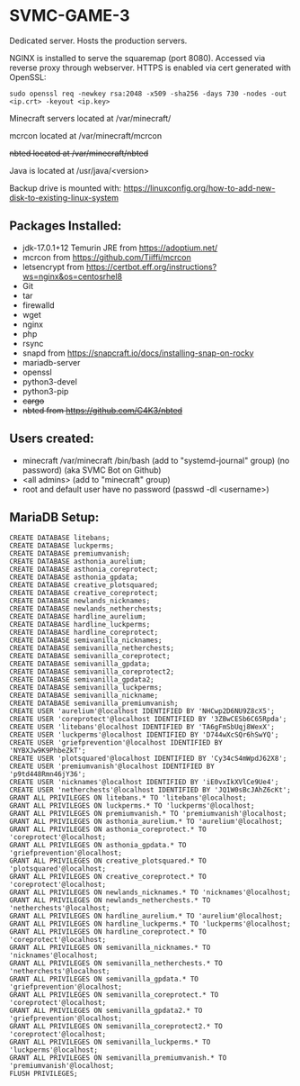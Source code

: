 # SVMC-GAME-3

Dedicated server. Hosts the production servers.

NGINX is installed to serve the squaremap (port 8080). Accessed via reverse proxy through webserver. HTTPS is enabled via cert generated with OpenSSL:

`sudo openssl req -newkey rsa:2048 -x509 -sha256 -days 730 -nodes -out <ip.crt> -keyout <ip.key>`

Minecraft servers located at /var/minecraft/

mcrcon located at /var/minecraft/mcrcon

~~nbted located at /var/minecraft/nbted~~

Java is located at /usr/java/\<version\>

Backup drive is mounted with: https://linuxconfig.org/how-to-add-new-disk-to-existing-linux-system

## Packages Installed:

- jdk-17.0.1+12 Temurin JRE from https://adoptium.net/
- mcrcon from https://github.com/Tiiffi/mcrcon
- letsencrypt from https://certbot.eff.org/instructions?ws=nginx&os=centosrhel8
- Git
- tar
- firewalld
- wget
- nginx
- php
- rsync
- snapd from https://snapcraft.io/docs/installing-snap-on-rocky
- mariadb-server
- openssl
- python3-devel
- python3-pip
- ~~cargo~~
- ~~nbted from https://github.com/C4K3/nbted~~

## Users created:

- minecraft /var/minecraft /bin/bash (add to "systemd-journal" group) (no password) (aka SVMC Bot on Github)
- \<all admins\> (add to "minecraft" group)
- root and default user have no password (passwd -dl \<username\>)

## MariaDB Setup:

```
CREATE DATABASE litebans;
CREATE DATABASE luckperms;
CREATE DATABASE premiumvanish;
CREATE DATABASE asthonia_aurelium;
CREATE DATABASE asthonia_coreprotect;
CREATE DATABASE asthonia_gpdata;
CREATE DATABASE creative_plotsquared;
CREATE DATABASE creative_coreprotect;
CREATE DATABASE newlands_nicknames;
CREATE DATABASE newlands_netherchests;
CREATE DATABASE hardline_aurelium;
CREATE DATABASE hardline_luckperms;
CREATE DATABASE hardline_coreprotect;
CREATE DATABASE semivanilla_nicknames;
CREATE DATABASE semivanilla_netherchests;
CREATE DATABASE semivanilla_coreprotect;
CREATE DATABASE semivanilla_gpdata;
CREATE DATABASE semivanilla_coreprotect2;
CREATE DATABASE semivanilla_gpdata2;
CREATE DATABASE semivanilla_luckperms;
CREATE DATABASE semivanilla_nickname;
CREATE DATABASE semivanilla_premiumvanish;
CREATE USER 'aurelium'@localhost IDENTIFIED BY 'NHCwp2D6NU9Z8cX5';
CREATE USER 'coreprotect'@localhost IDENTIFIED BY '3ZBwCESb6C65Rpda';
CREATE USER 'litebans'@localhost IDENTIFIED BY 'TA6gFmSbUqj8WexX';
CREATE USER 'luckperms'@localhost IDENTIFIED BY 'D744wXcSQr6hSwYQ';
CREATE USER 'griefprevention'@localhost IDENTIFIED BY 'NYBXJw9K9PhbeZkT';
CREATE USER 'plotsquared'@localhost IDENTIFIED BY 'Cy34cS4mWpdJ62X8';
CREATE USER 'premiumvanish'@localhost IDENTIFIED BY 'p9td448Rmn46jY36';
CREATE USER 'nicknames'@localhost IDENTIFIED BY 'iE0vxIkXVlCe9Ue4';
CREATE USER 'netherchests'@localhost IDENTIFIED BY 'JQ1W0sBcJAhZ6cKt';
GRANT ALL PRIVILEGES ON litebans.* TO 'litebans'@localhost;
GRANT ALL PRIVILEGES ON luckperms.* TO 'luckperms'@localhost;
GRANT ALL PRIVILEGES ON premiumvanish.* TO 'premiumvanish'@localhost;
GRANT ALL PRIVILEGES ON asthonia_aurelium.* TO 'aurelium'@localhost;
GRANT ALL PRIVILEGES ON asthonia_coreprotect.* TO 'coreprotect'@localhost;
GRANT ALL PRIVILEGES ON asthonia_gpdata.* TO 'griefprevention'@localhost;
GRANT ALL PRIVILEGES ON creative_plotsquared.* TO 'plotsquared'@localhost;
GRANT ALL PRIVILEGES ON creative_coreprotect.* TO 'coreprotect'@localhost;
GRANT ALL PRIVILEGES ON newlands_nicknames.* TO 'nicknames'@localhost;
GRANT ALL PRIVILEGES ON newlands_netherchests.* TO 'netherchests'@localhost;
GRANT ALL PRIVILEGES ON hardline_aurelium.* TO 'aurelium'@localhost;
GRANT ALL PRIVILEGES ON hardline_luckperms.* TO 'luckperms'@localhost;
GRANT ALL PRIVILEGES ON hardline_coreprotect.* TO 'coreprotect'@localhost;
GRANT ALL PRIVILEGES ON semivanilla_nicknames.* TO 'nicknames'@localhost;
GRANT ALL PRIVILEGES ON semivanilla_netherchests.* TO 'netherchests'@localhost;
GRANT ALL PRIVILEGES ON semivanilla_gpdata.* TO 'griefprevention'@localhost;
GRANT ALL PRIVILEGES ON semivanilla_coreprotect.* TO 'coreprotect'@localhost;
GRANT ALL PRIVILEGES ON semivanilla_gpdata2.* TO 'griefprevention'@localhost;
GRANT ALL PRIVILEGES ON semivanilla_coreprotect2.* TO 'coreprotect'@localhost;
GRANT ALL PRIVILEGES ON semivanilla_luckperms.* TO 'luckperms'@localhost;
GRANT ALL PRIVILEGES ON semivanilla_premiumvanish.* TO 'premiumvanish'@localhost;
FLUSH PRIVILEGES;
```
